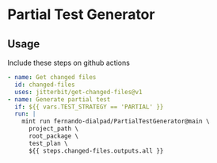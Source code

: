 # Partial Test Generator

## Usage

Include these steps on github actions
```yaml
- name: Get changed files
  id: changed-files
  uses: jitterbit/get-changed-files@v1
- name: Generate partial test
  if: ${{ vars.TEST_STRATEGY == 'PARTIAL' }}
  run: |
    mint run fernando-dialpad/PartialTestGenerator@main \
      project_path \
      root_package \
      test_plan \
      ${{ steps.changed-files.outputs.all }}
```
